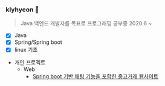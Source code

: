 ### klyhyeon :rocket:
> Java 백엔드 개발자를 목표로 프로그래밍 공부중 2020.6 ~ 
- [X] Java
- [X] Spring/Spring boot
- [x] linux 기초
- 개인 프로젝트
  - Web
    - [Spring boot 기반 채팅 기능을 포함한 중고거래 웹사이트](https://github.com/klyhyeon/salle.git)

<!--
**klyhyeon/klyhyeon** is a ✨ _special_ ✨ repository because its `README.md` (this file) appears on your GitHub profile.

Here are some ideas to get you started:

- 🔭 I’m currently working on ...
- 🌱 I’m currently learning ...
- 👯 I’m looking to collaborate on ...
- 🤔 I’m looking for help with ...
- 💬 Ask me about ...
- 📫 How to reach me: ...
- 😄 Pronouns: ...
- ⚡ Fun fact: ...
-->
